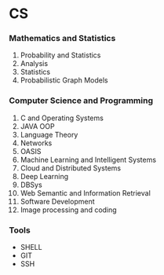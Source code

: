 # CS
### Mathematics and Statistics
1. Probability and Statistics
2. Analysis
3. Statistics
4. Probabilistic Graph Models

### Computer Science and Programming
1. C and Operating Systems
2. JAVA OOP
3. Language Theory
4. Networks
5. OASIS
6. Machine Learning and Intelligent Systems
7. Cloud and Distributed Systems
8. Deep Learning
9. DBSys
10. Web Semantic and Information Retrieval
11. Software Development
12. Image processing and coding

### Tools
- SHELL
- GIT
- SSH




